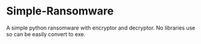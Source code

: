 # Simple-Ransomware
A simple python ransomware with encryptor and decryptor. No libraries use so can be easily convert to exe.
